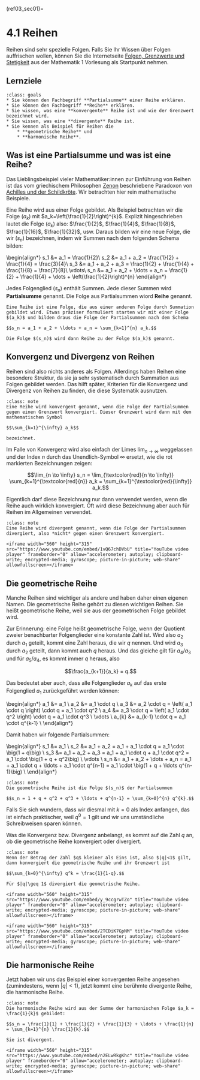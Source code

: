 (ref03_sec01)=
# 4.1 Reihen

Reihen sind sehr spezielle Folgen. Falls Sie Ihr Wissen über Folgen auffrischen
wollen, können Sie die Internetseite [Folgen, Grenzwerte und
Stetigkeit](https://gramschs.github.io/book_mathe01/chapter09/chapter09_sec00.html)
aus der Mathematik 1 Vorlesung als Startpunkt nehmen.

## Lernziele

```{admonition} Lernziele
:class: goals
* Sie können den Fachbegriff **Partialsumme** einer Reihe erklären.
* Sie können den Fachbegriff **Reihe** erklären.
* Sie wissen, was eine **konvergente** Reihe ist und wie der Grenzwert bezeichnet wird.
* Sie wissen, was eine **divergente** Reihe ist. 
* Sie kennen als Beispiel für Reihen die
    * **geometrische Reihe** und
    * **harmonische Reihe**.
```

## Was ist eine Partialsumme und was ist eine Reihe?

Das Lieblingsbeispiel vieler Mathematiker:innen zur Einführung von Reihen ist
das vom griechischem Philosophen
[Zenon](https://de.wikipedia.org/wiki/Zenon_von_Elea) beschriebene Paradoxon von
[Achilles und der
Schildkröte](https://de.wikipedia.org/wiki/Achilles_und_die_Schildkröte). Wir
betrachten hier rein mathematische Beispiele.

Eine Reihe wird aus einer Folge gebildet. Als Beispiel betrachten wir die Folge
$(a_k)$ mit $a_k=\left(\frac{1}{2}\right)^{k}$. Explizit hingeschrieben lautet
die Folge $(a_k)$ also: $\frac{1}{2}$, $\frac{1}{4}$, $\frac{1}{8}$,
$\frac{1}{16}$, $\frac{1}{32}$, usw. Daraus bilden wir eine neue Folge, die wir
$(s_n)$ bezeichnen, indem wir Summen nach dem folgenden Schema bilden:

\begin{align*} s_1 &= a_1 = \frac{1}{2}\\
s_2 &= a_1 + a_2 =  \frac{1}{2} + \frac{1}{4} = \frac{3}{4}\\
s_3 &= a_1 + a_2 + a_3 = \frac{1}{2} + \frac{1}{4} + \frac{1}{8} = \frac{7}{8}\\
\vdots\\
s_n &= a_1 + a_2 + \ldots + a_n =  \frac{1}{2} + \frac{1}{4} + \dots +
\left(\frac{1}{2}\right)^{n} \end{align*}

Jedes Folgenglied $(s_n)$ enthält Summen. Jede dieser Summen wird
**Partialsumme** genannt. Die Folge aus Partialsummen wiord **Reihe** genannt.

```{admonition} Was ist ... eine Reihe?
Eine Reihe ist eine Folge, die aus einer anderen Folge durch Summation gebildet wird. Etwas präziser formuliert starten wir mit einer Folge $(a_k)$ und bilden draus die Folge der Partialsummen nach dem Schema

$$s_n = a_1 + a_2 + \ldots + a_n = \sum_{k=1}^{n} a_k.$$

Die Folge $(s_n)$ wird dann Reihe zu der Folge $(a_k)$ genannt.
```

## Konvergenz und Divergenz von Reihen

Reihen sind also nichts anderes als Folgen. Allerdings haben Reihen eine
besondere Struktur, da sie ja sehr systematisch durch Summation aus Folgen
gebildet werden. Das hilft später, Kriterien für die Konvergenz und Divergenz
von Reihen zu finden, die diese Systematik ausnutzen.

```{admonition} Was ist ... eine konvergente Reihe?
:class: note
Eine Reihe wird konvergent genannt, wenn die Folge der Partialsummen gegen einen Grenzwert konvergiert. Dieser Grenzwert wird dann mit dem mathematischen Symbol

$$\sum_{k=1}^{\infty} a_k$$

bezeichnet. 
```

Im Falle von Konvergenz wird also einfach der Limes $\lim_{n \to \infty}$
weggelassen und der Index $n$ durch das Unendlich-Symbol $\infty$ ersetzt, wie
die rot markierten Bezeichnungen zeigen:

$$\lim_{n \to \infty} s_n = \lim_{\textcolor{red}{n \to \infty}}
\sum_{k=1}^{\textcolor{red}{n}} a_k = \sum_{k=1}^{\textcolor{red}{\infty}}
a_k.$$

Eigentlich darf diese Bezeichnung nur dann verwendet werden, wenn die Reihe auch
wirklich konvergiert. Oft wird diese Bezeichnung aber auch für Reihen im
Allgemeinen verwendet.

```{admonition} Was ist ... eine divergente Reihe?
:class: note
Eine Reihe wird divergent genannt, wenn die Folge der Partialsummen divergiert, also *nicht* gegen einen Grenzwert konvergiert. 
```

```{dropdown} Video zu Reihen - Einführung, Konvergenz und Divergenz
<iframe width="560" height="315" src="https://www.youtube.com/embed/1vQ67chDVbU" title="YouTube video player" frameborder="0" allow="accelerometer; autoplay; clipboard-write; encrypted-media; gyroscope; picture-in-picture; web-share" allowfullscreen></iframe>
```

## Die geometrische Reihe

Manche Reihen sind wichtiger als andere und haben daher einen eigenen Namen. Die
geometrische Reihe gehört zu diesen wichtigen Reihen. Sie heißt geometrische
Reihe, weil sie aus der geometrischen Folge gebildet wird.

Zur Erinnerung: eine Folge heißt geometrische Folge, wenn der Quotient zweier
benachbarter Folgenglieder eine konstante Zahl ist. Wird also $a_2$ durch $a_1$
geteilt, kommt eine Zahl heraus, die wir $q$ nennen. Und wird $a_3$ durch $a_2$
geteilt, dann kommt auch $q$ heraus. Und das gleiche gilt für $a_{4} / a_{3}$
und für $a_{5} / a_{4}$, es kommt immer $q$ heraus, also

$$\frac{a_{k+1}}{a_k} = q.$$

Das bedeutet aber auch, dass alle Folgenglieder $a_k$ auf das erste Folgenglied
$a_1$ zurückgeführt werden können:

\begin{align*} a_1 &= a_1 \\
a_2 &= a_1 \cdot q \\
a_3 &= a_2 \cdot q = \left( a_1 \cdot q \right) \cdot q = a_1 \cdot q^2 \\
a_4 &= a_3 \cdot q = \left( a_1 \cdot q^2 \right) \cdot q = a_1 \cdot q^3 \\
\vdots \\
a_{k} &= a_{k-1} \cdot q = a_1 \cdot q^{k-1} \\ \end{align*}

Damit haben wir folgende Partialsummen:

\begin{align*} s_1 &= a_1 \\
s_2 &= a_1 + a_2 = a_1 + a_1 \cdot q = a_1 \cdot \big(1 + q\big) \\
s_3 &= a_1 + a_2 + a_3 = a_1 + a_1 \cdot q + a_1 \cdot q^2 = a_1 \cdot \big(1 +
q + q^2\big) \\
\vdots \\
s_n &= a_1 + a_2 + \dots + a_n = a_1 + a_1 \cdot q + \ldots + a_1 \cdot q^{n-1}
= a_1 \cdot \big(1 + q + \ldots q^{n-1}\big) \\
\end{align*}

```{admonition} Was ist ... die geometrische Reihe?
:class: note
Die geometrische Reihe ist die Folge $(s_n)$ der Partialsummen

$$s_n = 1 + q + q^2 + q^3 + \ldots + q^{n-1} = \sum_{k=0}^{n} q^{k}.$$
```

Falls Sie sich wundern, dass wir diesmal mit $k=0$ als Index anfangen, das ist
einfach praktischer, weil $q^{0} = 1$ gilt und wir uns umständliche
Schreibweisen sparen können.

Was die Konvergenz bzw. Divergenz anbelangt, es kommt auf die Zahl $q$ an, ob
die geometrische Reihe konvergiert oder divergiert.

```{admonition} Wann konvergiert die geometrische Reihe?
:class: note
Wenn der Betrag der Zahl $q$ kleiner als Eins ist, also $|q|<1$ gilt, dann konvergiert die geometrische Reihe und ihr Grenzwert ist

$$\sum_{k=0}^{\infty} q^k = \frac{1}{1-q}.$$

Für $|q|\geq 1$ divergiert die geometrische Reihe.
```

```{dropdown} Video zu geometrische Reihe
<iframe width="560" height="315" src="https://www.youtube.com/embed/y_9ccgrwTZo" title="YouTube video player" frameborder="0" allow="accelerometer; autoplay; clipboard-write; encrypted-media; gyroscope; picture-in-picture; web-share" allowfullscreen></iframe>
```

```{dropdown} Mathe-Song zur geometrischen Reihe von DorFuchs
<iframe width="560" height="315" src="https://www.youtube.com/embed/2TCDiK7GpNM" title="YouTube video player" frameborder="0" allow="accelerometer; autoplay; clipboard-write; encrypted-media; gyroscope; picture-in-picture; web-share" allowfullscreen></iframe>
```

## Die harmonische Reihe

Jetzt haben wir uns das Beispiel einer konvergenten Reihe angesehen
(zumindestens, wenn $|q|<1$), jetzt kommt eine berühmte divergente Reihe, die
harmonische Reihe.

```{admonition} Was ist ... die hamonische Reihe?
:class: note
Die harmonische Reihe wird aus der Summe der harmonischen Folge $a_k = \frac{1}{k}$ gebildet:

$$s_n = \frac{1}{1} + \frac{1}{2} + \frac{1}{3} + \ldots + \frac{1}{n} = \sum_{k=1}^{n} \frac{1}{k}.$$

Sie ist divergent.
```

```{dropdown} Video zu harmonische Reihe
<iframe width="560" height="315" src="https://www.youtube.com/embed/n2ELwRkgKhc" title="YouTube video player" frameborder="0" allow="accelerometer; autoplay; clipboard-write; encrypted-media; gyroscope; picture-in-picture; web-share" allowfullscreen></iframe>
```